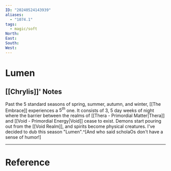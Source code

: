 ```yaml
---
ID: "20240524143939"
aliases:
  - "1074.1"
tags:
  - magic/soft
North: 
East: 
South: 
West:
---
```

# Lumen

## [[Chrylis]]' Notes

Past the 5 standard seasons of spring, summer, autumn, and winter, [[The Embrace]] experiences a $5^{th}$ one. It consists of 3, 5 day weeks of night where the barrier between the realms of [[Thera - Primordial Matter|Thera]] and [[Void - Primordial Energy|Void]] cease to exist. Demons start pouring out from the [[Void Realm]], and spirits become physical creatures. I've decided to dub this season "Lumen".^[And who said scholaOs don't have a sense of humor!]

---

# Reference